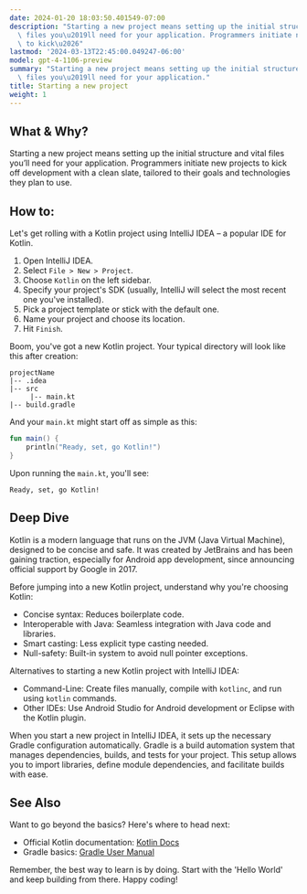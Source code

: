 ```yaml
---
date: 2024-01-20 18:03:50.401549-07:00
description: "Starting a new project means setting up the initial structure and vital\
  \ files you\u2019ll need for your application. Programmers initiate new projects\
  \ to kick\u2026"
lastmod: '2024-03-13T22:45:00.049247-06:00'
model: gpt-4-1106-preview
summary: "Starting a new project means setting up the initial structure and vital\
  \ files you\u2019ll need for your application."
title: Starting a new project
weight: 1
---
```


## What & Why?

Starting a new project means setting up the initial structure and vital files you’ll need for your application. Programmers initiate new projects to kick off development with a clean slate, tailored to their goals and technologies they plan to use.

## How to:

Let's get rolling with a Kotlin project using IntelliJ IDEA – a popular IDE for Kotlin.

1. Open IntelliJ IDEA.
2. Select `File > New > Project`.
3. Choose `Kotlin` on the left sidebar.
4. Specify your project's SDK (usually, IntelliJ will select the most recent one you've installed).
5. Pick a project template or stick with the default one.
6. Name your project and choose its location.
7. Hit `Finish`.

Boom, you've got a new Kotlin project. Your typical directory will look like this after creation:

```plaintext
projectName
|-- .idea
|-- src
     |-- main.kt
|-- build.gradle
```

And your `main.kt` might start off as simple as this:

```kotlin
fun main() {
    println("Ready, set, go Kotlin!")
}
```

Upon running the `main.kt`, you'll see:

```plaintext
Ready, set, go Kotlin!
```

## Deep Dive

Kotlin is a modern language that runs on the JVM (Java Virtual Machine), designed to be concise and safe. It was created by JetBrains and has been gaining traction, especially for Android app development, since announcing official support by Google in 2017.

Before jumping into a new Kotlin project, understand why you're choosing Kotlin:
- Concise syntax: Reduces boilerplate code.
- Interoperable with Java: Seamless integration with Java code and libraries.
- Smart casting: Less explicit type casting needed.
- Null-safety: Built-in system to avoid null pointer exceptions.

Alternatives to starting a new Kotlin project with IntelliJ IDEA:
- Command-Line: Create files manually, compile with `kotlinc`, and run using `kotlin` commands.
- Other IDEs: Use Android Studio for Android development or Eclipse with the Kotlin plugin.

When you start a new project in IntelliJ IDEA, it sets up the necessary Gradle configuration automatically. Gradle is a build automation system that manages dependencies, builds, and tests for your project. This setup allows you to import libraries, define module dependencies, and facilitate builds with ease.

## See Also

Want to go beyond the basics? Here's where to head next:

- Official Kotlin documentation: [Kotlin Docs](https://kotlinlang.org/docs/home.html)
- Gradle basics: [Gradle User Manual](https://docs.gradle.org/current/userguide/userguide.html)

Remember, the best way to learn is by doing. Start with the 'Hello World' and keep building from there. Happy coding!
